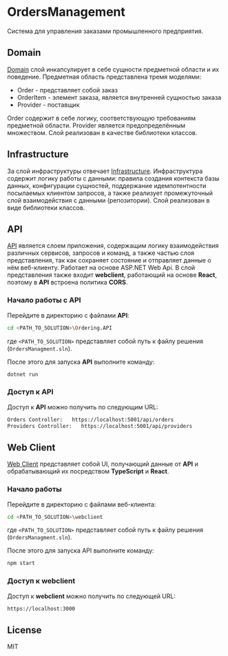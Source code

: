 # OrdersManagement
Система для управления заказами промышленного предприятия.

## Domain
[Domain](https://github.com/AlexanderKarpovich/OrdersManagement/tree/master/Ordering.Domain) слой инкапсулирует в себе сущности предметной области и их поведение. Предметная область представлена тремя моделями:

- Order - представляет собой заказ
- OrderItem - элемент заказа, является внутренней сущностью заказа
- Provider - поставщик

Order содержит в себе логику, соответствующую требованиям предметной области. Provider является предопределённым множеством. Слой реализован в качестве библиотеки классов.

## Infrastructure
За слой инфраструктуры отвечает [Infrastructure](https://github.com/AlexanderKarpovich/OrdersManagement/tree/master/Ordering.Infrastructure). Инфраструктура содержит логику работы с данными: правила создания контекста базы данных, конфигурации сущностей, поддержание идемпотентности посылаемых клиентом запросов, а также реализует промежуточный слой взаимодействия с данными (репозитории). Слой реализован в виде библиотеки классов.

## API
[API](https://github.com/AlexanderKarpovich/OrdersManagement/tree/master/Ordering.API) является слоем приложения, содержащим логику взаимодействия различных сервисов, запросов и команд, а также частью слоя представления, так как сохраняет состояние и отправляет данные о нём веб-клиенту. Работает на основе ASP.NET Web Api. В слой представления также входит **webclient**, работающий на основе **React**, поэтому в **API** встроена политика  **CORS**. 

### Начало работы с API
Перейдите в директорию с файлами **API**:

```sh
cd <PATH_TO_SOLUTION>\Ordering.API
```

где `<PATH_TO_SOLUTION>` представляет собой путь к файлу решения (`OrdersManagment.sln`).

После этого для запуска **API** выполните команду:

```sh
dotnet run
```

### Доступ к API
Доступ к **API** можно получить по следующим URL:
```sh
Orders Controller:   https://localhost:5001/api/orders
Providers Controller:   https://localhost:5001/api/providers
```

## Web Client
[Web Client](https://github.com/AlexanderKarpovich/OrdersManagement/tree/master/webclient) представляет собой UI, получающий данные от **API** и обрабатывающий их посредством **TypeScript** и **React**.

### Начало работы
Перейдите в директорию с файлами веб-клиента:

```sh
cd <PATH_TO_SOLUTION>\webclient
```

где `<PATH_TO_SOLUTION>` представляет собой путь к файлу решения (`OrdersManagment.sln`).

После этого для запуска API выполните команду:

```sh
npm start
```

### Доступ к webclient
Доступ к **webclient** можно получить по следующей URL:
```sh
https://localhost:3000
```

## License
MIT

